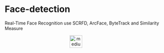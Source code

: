 # Face-detection
Real-Time Face Recognition use SCRFD, ArcFace, ByteTrack and Similarity Measure

<div align = "center">
  <a href="https://medium.com/@jykroo/face-detection-tracking-and-recognition-system-using-scrfd-bytetracker-and-arcface-06f64bcb2458" target="_blank" style="margin-right: 50px;">
    <img src="https://img.shields.io/static/v1?message=Refer%20Medium%20page&logo=M&label=&color=12100E&logoColor=white&labelColor=&style=for-the-badge" height="40" alt="medium logo" style="vertical-align: top;" />
  </a>
</div>
